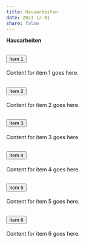 ```yaml
---
title: Hausarbeiten
date: 2023-12-01
share: false
---
```


**Hausarbeiten**

<div class="accordion" id="myAccordion">
  <div class="accordion-item">
    <h2 class="accordion-header" id="heading1">
      <button class="accordion-button" type="button" data-bs-toggle="collapse" data-bs-target="#collapse1">
        Item 1
      </button>
    </h2>
    <div id="collapse1" class="accordion-collapse collapse show" data-bs-parent="#myAccordion">
      <div class="accordion-body">
        Content for item 1 goes here.
      </div>
    </div>
  </div>

  <div class="accordion-item">
    <h2 class="accordion-header" id="heading2">
      <button class="accordion-button collapsed" type="button" data-bs-toggle="collapse" data-bs-target="#collapse2">
        Item 2
      </button>
    </h2>
    <div id="collapse2" class="accordion-collapse collapse" data-bs-parent="#myAccordion">
      <div class="accordion-body">
        Content for item 2 goes here.
      </div>
    </div>
  </div>

  <div class="accordion-item">
    <h2 class="accordion-header" id="heading3">
      <button class="accordion-button collapsed" type="button" data-bs-toggle="collapse" data-bs-target="#collapse3">
        Item 3
      </button>
    </h2>
    <div id="collapse3" class="accordion-collapse collapse" data-bs-parent="#myAccordion">
      <div class="accordion-body">
        Content for item 3 goes here.
      </div>
    </div>
  </div>

  <div class="accordion-item">
    <h2 class="accordion-header" id="heading4">
      <button class="accordion-button collapsed" type="button" data-bs-toggle="collapse" data-bs-target="#collapse4">
        Item 4
      </button>
    </h2>
    <div id="collapse4" class="accordion-collapse collapse" data-bs-parent="#myAccordion">
      <div class="accordion-body">
        Content for item 4 goes here.
      </div>
    </div>
  </div>

  <div class="accordion-item">
    <h2 class="accordion-header" id="heading5">
      <button class="accordion-button collapsed" type="button" data-bs-toggle="collapse" data-bs-target="#collapse5">
        Item 5
      </button>
    </h2>
    <div id="collapse5" class="accordion-collapse collapse" data-bs-parent="#myAccordion">
      <div class="accordion-body">
        Content for item 5 goes here.
      </div>
    </div>
  </div>

  <div class="accordion-item">
    <h2 class="accordion-header" id="heading6">
      <button class="accordion-button collapsed" type="button" data-bs-toggle="collapse" data-bs-target="#collapse6">
        Item 6
      </button>
    </h2>
    <div id="collapse6" class="accordion-collapse collapse" data-bs-parent="#myAccordion">
      <div class="accordion-body">
        Content for item 6 goes here.
      </div>
    </div>
  </div>
</div>